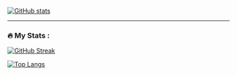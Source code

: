 [![GitHub stats](https://github-readme-stats.vercel.app/api?username=ashm-dev)](https://github.com/anuraghazra/github-readme-stats)

---

### :fire: My Stats :
[![GitHub Streak](https://github-readme-streak-stats.herokuapp.com/?user=ashm-dev)](https://git.io/streak-stats)

[![Top Langs](https://github-readme-stats.vercel.app/api/top-langs/?username=ashm-dev&theme=vision-friendly-dark)](https://github.com/anuraghazra/github-readme-stats)
